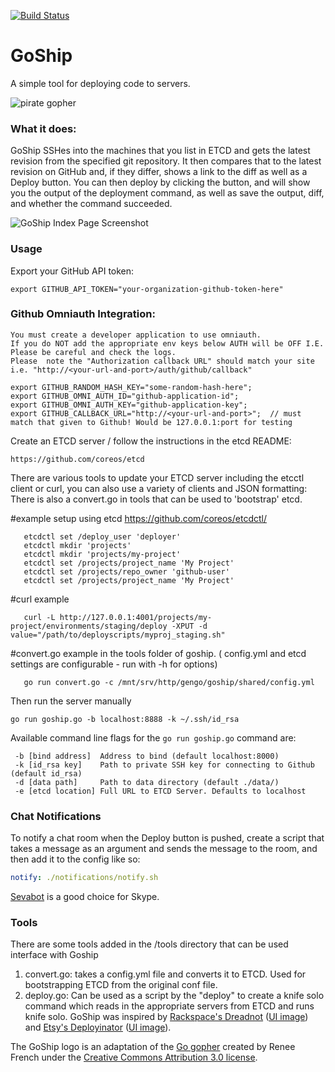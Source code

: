 [![Build Status](https://travis-ci.org/gengo/goship.svg?branch=master)](https://travis-ci.org/gengo/goship)

# GoShip

A simple tool for deploying code to servers.

![pirate gopher](http://i.imgur.com/RLvkHka.png)

### What it does:

GoShip SSHes into the machines that you list in ETCD and gets the latest revision from the specified git repository. It then compares that to the latest revision on GitHub and, if they differ, shows a link to the diff as well as a Deploy button. You can then deploy by clicking the button, and will show you the output of the deployment command, as well as save the output, diff, and whether the command succeeded.

![GoShip Index Page Screenshot](http://tryimg.com/4/goshi.png)

### Usage

Export your GitHub API token:

    export GITHUB_API_TOKEN="your-organization-github-token-here"

### Github Omniauth Integration:

    You must create a developer application to use omniauth.
    If you do NOT add the appropriate env keys below AUTH will be OFF I.E. Please be careful and check the logs.
    Please  note the "Authorization callback URL" should match your site i.e. "http://<your-url-and-port>/auth/github/callback"

    export GITHUB_RANDOM_HASH_KEY="some-random-hash-here";
    export GITHUB_OMNI_AUTH_ID="github-application-id";
    export GITHUB_OMNI_AUTH_KEY="github-application-key";
    export GITHUB_CALLBACK_URL="http://<your-url-and-port>";  // must match that given to Github! Would be 127.0.0.1:port for testing


Create an ETCD server / follow the instructions in the etcd README:

    https://github.com/coreos/etcd


There are various tools to update your ETCD server including the etcctl client or curl, you can also use a variety of clients and JSON formatting:
There is also a convert.go in tools that can be used to 'bootstrap' etcd.


   #example setup using etcd
   https://github.com/coreos/etcdctl/

```
   etcdctl set /deploy_user 'deployer'
   etcdctl mkdir 'projects'
   etcdctl mkdir 'projects/my-project'
   etcdctl set /projects/project_name 'My Project'
   etcdctl set /projects/repo_owner 'github-user'
   etcdctl set /projects/project_name 'My Project'
```

   #curl example

```
   curl -L http://127.0.0.1:4001/projects/my-project/environments/staging/deploy -XPUT -d value="/path/to/deployscripts/myproj_staging.sh"
```

   #convert.go example in the tools folder of goship. ( config.yml and etcd settings are configurable - run with -h for options)

```
   go run convert.go -c /mnt/srv/http/gengo/goship/shared/config.yml 
```
   
Then run the server manually

```shell
go run goship.go -b localhost:8888 -k ~/.ssh/id_rsa
```

Available command line flags for the `go run goship.go` command are:

```
 -b [bind address]  Address to bind (default localhost:8000)
 -k [id_rsa key]    Path to private SSH key for connecting to Github (default id_rsa)
 -d [data path]     Path to data directory (default ./data/)
 -e [etcd location] Full URL to ETCD Server. Defaults to localhost 
```

### Chat Notifications
To notify a chat room when the Deploy button is pushed, create a script that takes a message as an argument and sends the message to the room, and then add it to the config like so:

```yaml
notify: ./notifications/notify.sh
```

[Sevabot](http://sevabot-skype-bot.readthedocs.org/en/latest/) is a good choice for Skype.


### Tools 

There are some tools added in the /tools directory that can be used interface with Goship
1) convert.go: takes a config.yml  file and converts it to ETCD. Used for bootstrapping ETCD from the original
conf file. 
2) deploy.go:  Can be used as a script by the "deploy" to create a knife solo command which reads in the appropriate servers from ETCD and runs knife solo. 
GoShip was inspired by [Rackspace's Dreadnot](https://github.com/racker/dreadnot) ([UI image](http://c179631.r31.cf0.rackcdn.com/dreadnot-overview.png)) and [Etsy's Deployinator](https://github.com/etsy/deployinator/) ([UI image](http://farm5.staticflickr.com/4065/4620552264_9e0fdf634d_b.jpg)).

The GoShip logo is an adaptation of the [Go gopher](http://blog.golang.org/gopher) created by Renee French under the [Creative Commons Attribution 3.0 license](https://creativecommons.org/licenses/by/3.0/).
